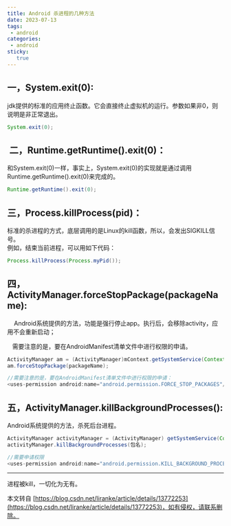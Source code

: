 ```yaml
---
title: Android 杀进程的几种方法
date: 2023-07-13
tags:
 - android
categories: 
 - android
sticky: 
   true
---
```


##  一，System.exit(0):

jdk提供的标准的应用终止函数。它会直接终止虚拟机的运行。参数如果非0，则说明是非正常退出。  


```java
System.exit(0);
```

##  二，Runtime.getRuntime().exit(0)：

和System.exit(0)一样，事实上，System.exit(0)的实现就是通过调用Runtime.getRuntime().exit(0)来完成的。  


```java
Runtime.getRuntime().exit(0);
```

## 三，Process.killProcess(pid)：

标准的杀进程的方式，底层调用的是Linux的kill函数，所以，会发出SIGKILL信号。  
例如，结束当前进程，可以用如下代码：

```java
Process.killProcess(Process.myPid());
```

## 四，ActivityManager.forceStopPackage(packageName):

    Android系统提供的方法，功能是强行停止app。执行后，会移除activity，应用不会重新启动；

   需要注意的是，要在AndroidManifest清单文件中进行权限的申请。

```java
ActivityManager am = (ActivityManager)mContext.getSystemService(Context.ACTIVITY_SERVICE);
am.forceStopPackage(packageName);

//需要注意的是，要在AndroidManifest清单文件中进行权限的申请：
<uses-permission android:name="android.permission.FORCE_STOP_PACKAGES"/>
```

## 五，ActivityManager.killBackgroundProcesses():

Android系统提供的方法，杀死后台进程。

```java
ActivityManager activityManager = (ActivityManager) getSystemService(Context.ACTIVITY_SERVICE);
activityManager.killBackgroundProcesses(包名);

//需要申请权限
<uses-permission android:name="android.permission.KILL_BACKGROUND_PROCESSES"/>
```

* * *

进程被kill，一切化为无有。

  

本文转自 [https://blog.csdn.net/liranke/article/details/13772253](https://blog.csdn.net/liranke/article/details/13772253)，如有侵权，请联系删除。